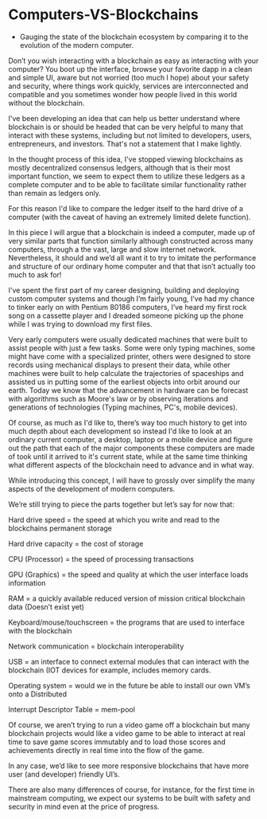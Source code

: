 # Computers-VS-Blockchains

- Gauging the state of the blockchain ecosystem by comparing it to the evolution of the modern computer.

Don’t you wish interacting with a blockchain as easy as interacting with your computer?
You boot up the interface, browse your favorite dapp in a clean and simple UI, aware but not worried (too much I hope) about your safety and security, where things work quickly, services are interconnected and compatible and you sometimes wonder how people lived in this world without the blockchain.

I've been developing an idea that can help us better understand where blockchain is or should be headed that can be very helpful to many that interact with these systems, including but not limited to developers, users, entrepreneurs, and investors.
That's not a statement that I make lightly.

In the thought process of this idea, I've stopped viewing blockchains as mostly decentralized consensus ledgers, although that is their most important function, we seem to expect them to utilize these ledgers as a complete computer and to be able to facilitate similar functionality rather than remain as ledgers only.

For this reason I'd like to compare the ledger itself to the hard drive of a computer (with the caveat of having an extremely limited delete function).

In this piece I will argue that a blockchain is indeed a computer, made up of very similar parts that function similarly although constructed across many computers, through a the vast, large and slow internet network. Nevertheless, it should and we’d all want it to try to imitate the performance and structure of our ordinary home computer and that that isn’t actually too much to ask for!

I've spent the first part of my career designing, building and deploying custom computer systems and though I’m fairly young, I’ve had my chance to tinker early on with Pentium 80186 computers, I’ve heard my first rock song on a cassette player and I dreaded someone picking up the phone while I was trying to download my first files.

Very early computers were usually dedicated machines that were built to assist people with just a few tasks.
Some were only typing machines, some might have come with a specialized printer, others were designed to store records using mechanical displays to present their data, while other machines were built to help calculate the trajectories of spaceships and assisted us in putting some of the earliest objects into orbit around our earth.
Today we know that the advancement in hardware can be forecast with algorithms such as Moore's law or by observing iterations and generations of technologies (Typing machines, PC's, mobile devices).

Of course, as much as I'd like to, there’s way too much history to get into much depth about each development so instead I'd like to look at an ordinary current computer, a desktop, laptop or a mobile device and figure out the path that each of the major components these computers are made of took until it arrived to it's current state, while at the same time thinking what different aspects of the blockchain need to advance and in what way.

While introducing this concept, I will have to grossly over simplify the many aspects of the development of modern computers.

We’re still trying to piece the parts together but let’s say for now that:

Hard drive speed = the speed at which you write and read to the blockchains permanent storage

Hard drive capacity = the cost of storage

CPU (Processor) = the speed of processing transactions

GPU (Graphics) = the speed and quality at which the user interface loads information

RAM = a quickly available reduced version of mission critical blockchain data (Doesn’t exist yet)


Keyboard/mouse/touchscreen = the programs that are used to interface with the blockchain

Network communication = blockchain interoperability

USB = an interface to connect external modules that can interact with the blockchain (IOT devices for example, includes memory cards.

Operating system = would we in the future be able to install our own VM’s onto a Distributed

Interrupt Descriptor Table = mem-pool


Of course, we aren’t trying to run a video game off a blockchain but many blockchain projects would like a video game to be able to interact at real time to save game scores immutably and to load those scores and achievements directly in real time into the flow of the game.

In any case, we’d like to see more responsive blockchains that have more user (and developer) friendly UI’s.

There are also many differences of course, for instance, for the first time in mainstream computing, we expect our systems to be built with safety and security in mind even at the price of progress.





